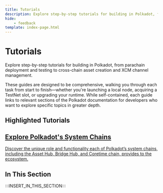 ```yaml
---
title: Tutorials
description: Explore step-by-step tutorials for building in Polkadot, from parachain deployment and testing to cross-chain asset creation and XCM channel management.
hide: 
    - feedback
template: index-page.html
---
```


# Tutorials

Explore step-by-step tutorials for building in Polkadot, from parachain deployment and testing to cross-chain asset creation and XCM channel management.

These guides are designed to be comprehensive, walking you through each task from start to finish—whether you're launching a local node, acquiring a TestNet slot, or upgrading your runtime. While self-contained, each guide links to relevant sections of the Polkadot documentation for developers who want to explore specific topics in greater depth.

## Highlighted Tutorials

<div class="subsection-wrapper">
  <div class="card">
    <a href="/polkadot-protocol/architecture/system-chains/asset-hub/">
      <h2 class="title">Explore Polkadot's System Chains</h2>
      <p class="description">Discover the unique role and functionality each of Polkadot’s system chains, including the Asset Hub, Bridge Hub, and Coretime chain, provides to the ecosystem.</p>
    </a>
  </div>
</div>

## In This Section

:::INSERT_IN_THIS_SECTION:::

